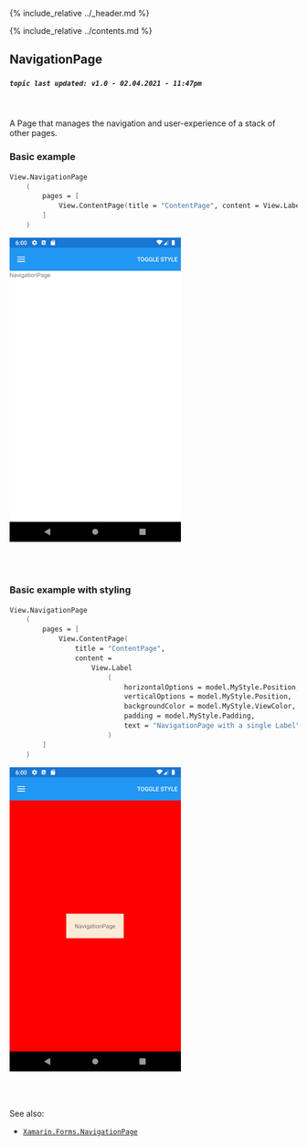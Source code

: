 {% include_relative ../_header.md %}

{% include_relative ../contents.md %}

NavigationPage
--------
##### `topic last updated: v1.0 - 02.04.2021 - 11:47pm`

<br /> 

A Page that manages the navigation and user-experience of a stack of other pages.

### Basic example
```fsharp 
View.NavigationPage
    (
        pages = [
            View.ContentPage(title = "ContentPage", content = View.Label("NavigationPage with a single Label"))
        ]
    )
```

<img src="../images/pages/navigation-adr-basic.png" width="300">

<br /> <br /> 

### Basic example with styling
```fsharp 
View.NavigationPage
    (
        pages = [
            View.ContentPage(
                title = "ContentPage", 
                content = 
                    View.Label
                        (
                            horizontalOptions = model.MyStyle.Position,
                            verticalOptions = model.MyStyle.Position,
                            backgroundColor = model.MyStyle.ViewColor,
                            padding = model.MyStyle.Padding,
                            text = "NavigationPage with a single Label" "
                        )
        ]
    )
```

<img src="../images/pages/navigation-adr-styled.png" width="300">

<br /> <br /> 

See also:

* [`Xamarin.Forms.NavigationPage`](https://docs.microsoft.com/en-us/dotnet/api/Xamarin.Forms.NavigationPage)
